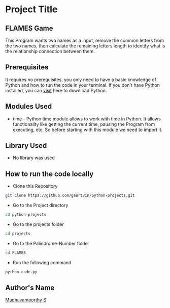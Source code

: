 
# Project Title
## FLAMES Game
This Program wants two names as a input, remove the common letters from the two names, then calculate the remaining letters length to identify what is the relationship connection between them.

## Prerequisites
It requires no prerequisites, you only need to have a basic knowledge of Python and how to run the code in your terminal. If you don't have Python installed, you can [visit](https://www.python.org/downloads/) here to download Python.

## Modules Used
- time - Python time module allows to work with time in Python. It allows functionality like getting the current time, pausing the Program from executing, etc. So before starting with this module we need to import it.

## Library Used
- No library was used

## How to run the code locally

- Clone this Repository
```bash
git clone https://github.com/gaurtvin/python-projects.git
```
- Go to the Project directory
```bash
cd python-projects
```
- Go to the projects folder
```bash
cd projects
```
- Go to the Palindrome-Number folder
```bash
cd FLAMES
```
- Run the following command
```bash
python code.py
```

## Author's Name

[Madhavamoorthy S](https://github.com/madhavanSPR)
